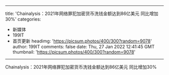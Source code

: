 
---
title: 'Chainalysis：2021年网络罪犯加密货币洗钱金额达到86亿美元 同比增加30%'
categories: 
 - 新媒体
 - 199IT
 - 首页更新
headimg: 'https://picsum.photos/400/300?random=9078'
author: 199IT
comments: false
date: Thu, 27 Jan 2022 12:41:45 GMT
thumbnail: 'https://picsum.photos/400/300?random=9078'
---

<div>   
Chainalysis：2021年网络罪犯加密货币洗钱金额达到86亿美元 同比增加30%  
</div>
            